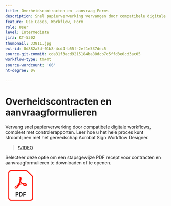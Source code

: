 ```yaml
---
title: Overheidscontracten en -aanvraag Forms
description: Snel papierverwerking vervangen door compatibele digitale workflows, compleet met auditrapporten
feature: Use Cases, Workflow, Form
role: User
level: Intermediate
jira: KT-5302
thumbnail: 33811.jpg
exl-id: 8d882a5d-01b8-4cd4-b55f-2ef1e537dec5
source-git-commit: cda31f3acd9215184ba88dcb7c5ffd3e0cd3ac05
workflow-type: tm+mt
source-wordcount: '66'
ht-degree: 0%

---
```


# Overheidscontracten en aanvraagformulieren

Vervang snel papierverwerking door compatibele digitale workflows, compleet met controlerapporten. Leer hoe u het hele proces kunt stroomlijnen met het gereedschap Acrobat Sign Workflow Designer.

>[!VIDEO](https://video.tv.adobe.com/v/33811?quality=12&learn=on&hidetitle=true)

Selecteer deze optie om een stapsgewijze PDF recept voor contracten en aanvraagformulieren te downloaden of te openen.

[![Download PDF Recipe](../assets/acrobat_PDF_96.png)](../assets/UseCaseRecipe-EN-UsingWorkflowDesigner.pdf)
